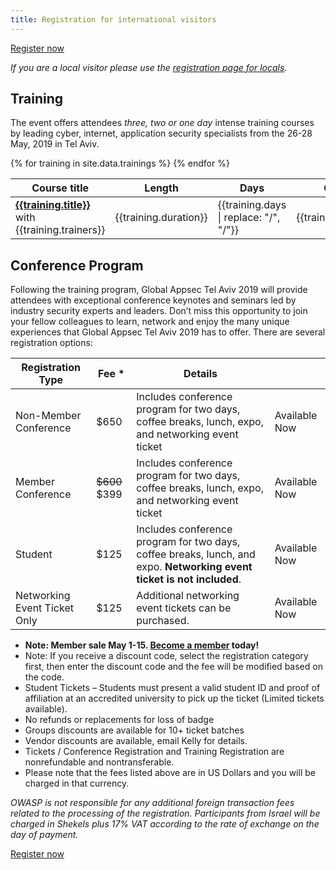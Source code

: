 ```yaml
---
title: Registration for international visitors
---
```


<a class="registerbutton" href="https://knasim.herokuapp.com/owasp2019/register">Register now</a>

*If you are a local visitor please use the [registration page for locals](/registration/registration-locals).*


## Training

The event offers attendees _three, two or one day_ intense training courses by leading cyber, internet, application security specialists from the 26-28 May, 2019 in Tel Aviv.

<table>
  <thead>
    <tr><th>Course title</th><th>Length</th><th>Days</th><th>Cost</th></tr>
  </thead>
  <tbody>
{% for training in site.data.trainings %}
    <tr>
      <td><strong><a href="{{training.url}}">{{training.title}}</a></strong> with {{training.trainers}} </td>
      <td>{{training.duration}} </td>
      <td>{{training.days | replace: "/", "/<wbr>"}} </td>
      <td class="price">{{training.price}}</td>
    </tr>
{% endfor %}
  </tbody>
</table>


## Conference Program

Following the training program, Global Appsec Tel Aviv 2019 will provide attendees with exceptional conference keynotes and seminars led by industry security experts and leaders.
Don’t miss this opportunity to join your fellow colleagues to learn, network and enjoy the many unique experiences that Global Appsec Tel Aviv 2019 has to offer.
There are several registration options:

<table>
  <thead>
    <tr>
      <th>Registration Type</th>
      <th>Fee *</th>
      <th>Details</th>
      <th> </th>
    </tr>
  </thead>
  <tbody>
    <tr>
      <td>Non-Member Conference</td>
      <td class="price">$650</td>
      <td>Includes conference program for two days, coffee breaks, lunch, expo, and networking event ticket</td>
      <td>Available Now</td>
    </tr>
    <tr>
      <td>Member Conference</td>
      <td class="price"><strike>$600</strike> $399</td>
      <td>Includes conference program for two days, coffee breaks, lunch, expo, and networking event ticket</td>
      <td>Available Now</td>
    </tr>
    <tr>
      <td>Student</td>
      <td class="price">$125</td>
      <td>Includes conference program for two days, coffee breaks, lunch, and expo. <strong>Networking event ticket is not included</strong>.</td>
      <td>Available Now</td>
    </tr>
    <tr>
      <td>Networking Event Ticket Only</td>
      <td class="price">$125</td>
      <td>Additional networking event tickets can be purchased.</td>
      <td>Available Now</td>
    </tr>
  </tbody>
</table>

* **Note: Member sale May 1-15. [Become a member](https://www.owasp.org/index.php/Membership) today!**
* Note: If you receive a discount code, select the registration category first, then enter the discount code and the fee will be modified based on the code.
* Student Tickets – Students must present a valid student ID and proof of affiliation at an accredited university to pick up the ticket (Limited tickets available).
* No refunds or replacements for loss of badge
* Groups discounts are available for 10+ ticket batches
* Vendor discounts are available, email Kelly for details.
* Tickets / Conference Registration and Training Registration are nonrefundable and nontransferable.
* Please note that the fees listed above are in US Dollars and you will be charged in that currency.

*OWASP is not responsible for any additional foreign transaction fees related to the processing of the registration.
Participants from Israel will be charged in Shekels plus 17% VAT according to the rate of exchange on the day of payment.*

<a class="registerbutton" href="https://knasim.herokuapp.com/owasp2019/register">Register now</a>
